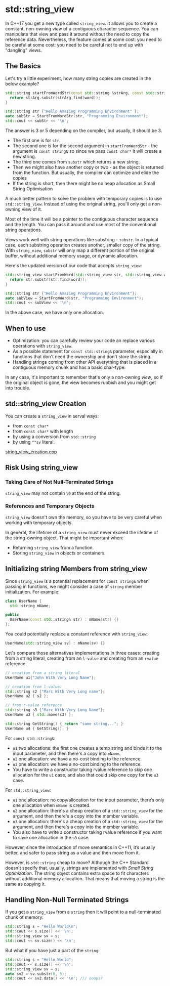 # std::string_view

In C++17 you get a new type called `string_view`. It allows you to create
a constant, non-owning *view* of a contiguous character sequence. You can
manipulate that view and pass it around without the need to copy the
reference data. Nevertheless, the feature comes at some cost: you need to
be careful at some cost: you need to be careful not to end up with
"dangling" views.

## The Basics

Let's try a little experiment, how many string copies are created in the below
example?

```c++
std::string startFromWordStr(const std::string &strArg, const std::string &word) {
  return strArg.substr(strArg.find(word));
}

std::string str {"Hello Amazing Programming Environment" };
auto subStr = StartFromWordStr(str, "Programming Environment");
std::cout << subStr << '\n';
```

The answer is 3 or 5 depending on the compiler, but usually, it should be 3.

+ The first one is for `str`.
+ The second one is for the second argument in `startFromWordStr` - the argument
is `const string&` so since we pass `const char*` it will create a new string.
+ The third one comes from `substr` which returns a new string.
+ Then we might also have another copy or two - as the object is returned from the function.
But usually, the compiler can optimize and elide the copies
+ If the string is short, then there might be no heap allocation as Small String Optimisation

A much better pattern to solve the problem with temporary copies is to use `std::string_view`.
Instead of using the original string, you'll only get a non-owning view of it.

Most of the time it will be a pointer to the contiguous character sequence and the length. You
can pass it around and use most of the conventional string operations.

Views work well with string operations like substring - `substr`. In a typical case, each
substring operation creates another, smaller copy of the string. With `string_view`, `substr`
will only map a different portion of the original buffer, without additional memory usage, or
dynamic allocation.

Here's the updated version of our code that accepts `string_view`:

```c++
std::string_view startFromWord(std::string_view str, std::string_view word) {
  return str.substr(str.find(word));
}

std::string str {"Hello Amazing Programming Environment"};
auto subView = StartFromWord(str, "Programming Environment");
std::cout << subView << '\n';
```

In the above case, we have only one allocation.

## When to use

+ Optimization: you can carefully review your code an replace various operations
with `string_view`.
+ As a possible statement for `const std::string&` parameter, especially in functions
that don't need the ownership and don't store the string.
+ Handling strings coming from other API everything that is placed in a contiguous
memory chunk and has a basic char-type.

In any case, it's important to remember that's only a *non-owning view*, so if the
original object is gone, the view becomes rubbish and you might get into trouble.

## std::string_view Creation

You can create a `string_view` in serval ways:

+ from `const char*`
+ from `const char*` with length
+ by using a conversion from `std::string`
+ by using `""sv` literal.

[string_view_creation.cpp](./string_view_creation.cpp)

## Risk Using string_view

### Taking Care of Not Null-Terminated Strings

`string_view` may not contain `\0` at the end of the string.

### References and Temporary Objects

`string_view` doesn't own the memory, so you have to be very careful when working
with temporary objects.

In general, the lifetime of a `string_view` must never exceed the lifetime of
the string-owning object. That might be important when:

+ Returning `string_view` from a function.
+ Storing `string_view` in objects or containers.

## Initializing string Members from string_view

Since `string_view` is a potential replacement for `const string&` when passing
in functions, we might consider a case of `string` member initialization. For example:

```c++
class UserName {
  std::string mName;

public:
  UserName(const std::string& str) : mName(str) {}
};
```

You could potentially replace a constant reference with `string_view`:

```c++
UserName(std::string_view sv) : mName(sv) {}
```

Let's compare those alternatives implementations in three cases: creating from
a string literal, creating from an `l-value` and creating from an `rvalue` reference.

```c++
// creation from a string literal
UserName u1{"John With Very Long Name"};

// creation from l-value:
std::string s2 {"Marc With Very Long name"};
UserName u2 { s2 };

// from r-value reference
std::string s3 {"Marc With Very Long Name"};
UserName u3 { std::move(s3) };

std::string GetString() { return "some string..."; }
UserName u4 { GetString(); }
```

For `const std::string&`:

+ `u1` two allocations: the first one creates a temp string and binds it to the
input parameter, and then there's a copy into `mName`.
+ `u2` one allocation: we have a no-cost binding to the reference.
+ `u3` one allocation: we have a no-cost binding to the reference.
+ You have to write a constructor taking rvalue reference to skip one allocation
for the `u1` case, and also that could skip one copy for the `u3` case.

For `std::string_view`:

+ `u1` one allocation: no copy/allocation for the input parameter, there’s only one allocation
when `mName` is created.
+ `u2` one allocation: there's a cheap creation of a `std::string_view` for the argument, and
then there's a copy into the member variable.
+ `u3` one allocation: there's a cheap creation of a `std::string_view` for the argument, and
then there's a copy into the member variable.
+ You also have to write a constructor taking rvalue reference if you want to save
one allocation in the `u3` case.

However, since the introduction of move semantics in C++11, it’s usually better, and safer to pass
string as a value and then move from it.

However, is `std::string` cheap to move? Although the C++ Standard doesn't specify that,
usually, strings are implemented with *Small String Optimization*. The string object contains
extra space to fit characters without additional memory allocation. That means that
moving a string is the same as copying it.

## Handling Non-Null Terminated Strings

If you get a `string_view` from a `string` then it will point to a
null-terminated chunk of memory:

```c++
std::string s = "Hello World\n";
std::cout << s.size() << '\n';
std::string_view sv = s;
std::cout << sv.size() << '\n';
```

But what if you have just a part of the `string`:

```c++
std::string s = "Hello World";
std::cout << s.size() << '\n';
std::string_view sv = s;
auto sv2 = sv.substr(0, 5);
std::cout << sv2.data() << '\n'; /// ooops?
```
